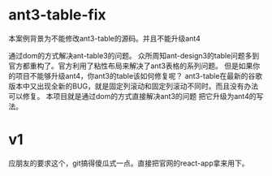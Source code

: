 # ant3-table-fix

本案例背景为不能修改ant3-table的源码。并且不能升级ant4

通过dom的方式解决ant-table3的问题。
众所周知ant-design3的table问题多到官方都重构了。官方利用了粘性布局来解决了ant3表格的系列问题。
但是如果你的项目不能够升级ant4，你ant3的table该如何修复呢？
ant3-table在最新的谷歌版本中又出现全新的BUG，就是固定列滚动和固定列滚动不同时。而且没有办法可以修复。
本项目就是通过dom的方式直接解决ant3的问题 把它升级为ant4的写法。

# v1
应朋友的要求这个，git搞得傻瓜式一点。直接把官网的react-app拿来用下。
